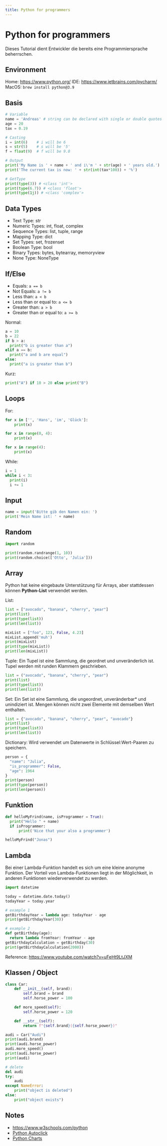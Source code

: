 ```yaml
---
title: Python for programmers
---
```


# Python for programmers

Dieses Tutorial dient Entwickler die bereits eine Programmiersprache beherrschen.

## Environment

Home: https://www.python.org/
IDE: https://www.jetbrains.com/pycharm/
MacOS: `brew install python@3.9`


## Basis
```python
# Variable
name = 'Andreas' # string can be declared with single or double quotes
age = 20
tax = 0.19

# Casting
i = int(6)    # i will be 6
s = str(5)    # s will be '5'
f = float(9)  # f will be 9.0

# Output
print('My Name is ' + name + ' and i\'m ' + str(age) + ' years old.')
print('The current tax is now: ' + str(int(tax*100)) + '%')

# GetType
print(type(3)) # <class 'int'>
print(type(6.7)) # <class 'float'>
print(type(1j)) # <class 'complex'>
```

## Data Types
* Text Type:	str
* Numeric Types:	int, float, complex
* Sequence Types:	list, tuple, range
* Mapping Type:	dict
* Set Types:	set, frozenset
* Boolean Type:	bool
* Binary Types:	bytes, bytearray, memoryview
* None Type:	NoneType

## If/Else

* Equals: `a == b`
* Not Equals: `a != b`
* Less than: `a < b`
* Less than or equal to: `a <= b`
* Greater than: `a > b`
* Greater than or equal to: `a >= b`

Normal:
```python
a = 10
b = 22
if b > a:
  print("b is greater than a")
elif a == b:
  print("a and b are equal")
else:
  print("a is greater than b")
```

Kurz:
```python
print("A") if 10 > 20 else print("B")
```

## Loops
For:
```python
for x in ['', 'Hans', 'im', 'Glück']:
    print(x)

for x in range(0, 4):
    print(x)

for x in range(4):
    print(x)
```

While:
```python
i = 1
while i < 3:
  print(i)
  i += 1
```

## Input
```python
name = input('Bitte gib den Namen ein: ')
print('Mein Name ist: ' + name)
```

## Random
```python
import random

print(random.randrange(1, 10))
print(random.choice(['Otto', 'Julia']))
```

## Array
Python hat keine eingebaute Unterstützung für Arrays, aber stattdessen können **Python-List** verwendet werden.

List:
```python
list = ["avocado", "banana", "cherry", "pear"]
print(list)
print(type(list))
print(len(list))

mixList = ["foo", 123, False, 4.23]
mixList.append('muh')
print(mixList)
print(type(mixList))
print(len(mixList))
```

Tuple:
Ein Tupel ist eine Sammlung, die geordnet und unveränderlich ist.
Tupel werden mit runden Klammern geschrieben.
```python
list = ("avocado", "banana", "cherry", "pear")
print(list)
print(type(list))
print(len(list))
```

Set:
Ein Set ist eine Sammlung, die ungeordnet, unveränderbar* und unindiziert ist.
Mengen können nicht zwei Elemente mit demselben Wert enthalten.
```python
list = {"avocado", "banana", "cherry", "pear", "avocado"}
print(list)
print(type(list))
print(len(list))
```

Dictionary:
Wird verwendet um Datenwerte in Schlüssel:Wert-Paaren zu speichern.
```python
person = {
  "name": "Julia",
  "is_programmer": False,
  "age": 1964
}
print(person)
print(type(person))
print(len(person))
```

## Funktion
```python
def helloMyFrind(name, isProgrammer = True):
  print("Hello " + name)
  if isProgrammer:
      print('Nice that your also a programmer')

helloMyFrind("Jonas")
```

## Lambda
Bei einer Lambda-Funktion handelt es sich um eine kleine anonyme Funktion. Der Vorteil von Lambda-Funktionen liegt in der Möglichkeit, in anderen Funktionen wiederverwendet zu werden.
```python
import datetime

today = datetime.date.today()
todayYear = today.year

# example 1
getBirthdayYear = lambda age: todayYear - age
print(getBirthdayYear(30))

# example 2
def getBirthday(age):
  return lambda fromYear: fromYear - age
getBirthdayCalculation = getBirthday(30)
print(getBirthdayCalculation(2000))
```

Reference: https://www.youtube.com/watch?v=uFeHt9LtJXM


## Klassen / Object
```python
class Car:
    def __init__(self, brand):
        self.brand = brand
        self.horse_power = 100

    def more_speed(self):
        self.horse_power = 120

    def __str__(self):
        return f"{self.brand}({self.horse_power})"

audi = Car("Audi")
print(audi.brand)
print(audi.horse_power)
audi.more_speed()
print(audi.horse_power)
print(audi)

# delete
del audi
try:
    audi
except NameError:
    print("object is deleted")
else:
    print("object exists")
```


## Notes

* https://www.w3schools.com/python
* [Python Autoclick](/python-autoclick)
* [Python Charts](/python-charts)
